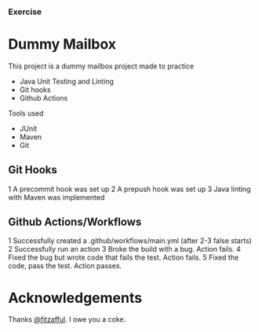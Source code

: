### Exercise

# Dummy Mailbox

This project is a dummy mailbox project made to practice
 - Java Unit Testing and Linting
 - Git hooks
 - Github Actions
 
 Tools used
 - JUnit
 - Maven
 - Git
 
 ## Git Hooks
 1 A precommit hook was set up
 2 A prepush hook was set up
 3 Java linting with Maven was implemented
 
 ## Github Actions/Workflows
 1 Successfully created a .github/workflows/main.yml (after 2-3 false starts)
 2 Successfully run an action
 3 Broke the build with a bug. Action fails.
 4 Fixed the bug but wrote code that fails the test. Action fails.
 5 Fixed the code, pass the test. Action passes.
 
 # Acknowledgements
 
 Thanks [@fitzafful](https://github.com/FitzAfful). I owe you a coke.
 
